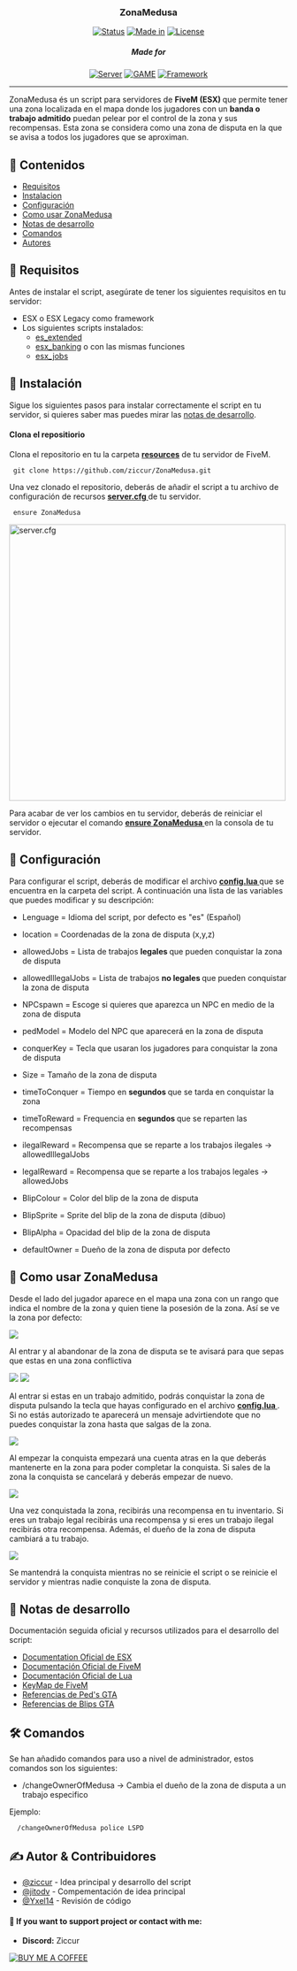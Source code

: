<h3 align="center">ZonaMedusa</h3>

<div align="center">

[![Status](https://img.shields.io/badge/status-active-green?style=for-the-badge&link=https%3A%2F%2Fwww.lua.org)]()      [![Made in](https://img.shields.io/badge/made%20in-lua-blue?style=for-the-badge&link=https%3A%2F%2Fwww.lua.org)](www.lua.org)      [![License](https://img.shields.io/badge/licence-MIT-black?style=for-the-badge&link=%2FLICENCE)](/LICENSE)

<h5> Made for </h5>

[![Server](https://img.shields.io/badge/Server-FiveM-orange?style=for-the-badge)]() [![GAME](https://img.shields.io/badge/Game-%20GTA%20V%20-darkgreen?style=for-the-badge
)]() [![Framework](https://img.shields.io/badge/Framwork-ESX%20%2F%20ESX%20Legacy-red?style=for-the-badge)]()

</div>

---

<p align="left"> ZonaMedusa és un script para servidores de <b>FiveM (ESX) </b> que permite tener una zona localizada en el mapa donde los jugadores con un <b>banda o trabajo admitido</b> puedan pelear por el control de la zona y sus recompensas. Esta zona se considera como una zona de disputa en la que se avisa a todos los jugadores que se aproximan. 
    <br> 
</p>

## 📝 Contenidos

- [Requisitos](#requisitos)
- [Instalacion](#instalacion)
- [Configuración](#configuracion)
- [Como usar ZonaMedusa](#uso)
- [Notas de desarrollo](#desarrollo)
- [Comandos](#comandos)
- [Autores](#authors)

## 🧐 Requisitos <a name = "requisitos"></a>

Antes de instalar el script, asegúrate de tener los siguientes requisitos en tu servidor:

- ESX o ESX Legacy como framework
- Los siguientes scripts instalados:
  - [es_extended](https://github.com/esx-framework/esx_core/tree/main/%5Bcore%5D/es_extended)
  - [esx_banking](https://github.com/esx-framework/esx_banking) o con las mismas funciones
  - [esx_jobs](https://github.com/esx-framework/esx_jobs)

## 🏁 Instalación <a name = "instalacion"></a>

 Sigue los siguientes pasos para instalar correctamente el script en tu servidor, si quieres saber mas puedes mirar las [notas de desarrollo](#desarollo).

#### Clona el repositiorio

Clona el repositorio en tu la carpeta <u> <b> resources</b></u> de tu servidor de FiveM.

```
 git clone https://github.com/ziccur/ZonaMedusa.git
```

Una vez clonado el repositorio, deberás de añadir el script a tu archivo de configuración de recursos <u> <b> server.cfg </b></u> de tu servidor.

```
 ensure ZonaMedusa 
```


<img src="https://cdn.discordapp.com/attachments/1234234265437212754/1281058441502130196/undefined_-_Imgur.png?ex=66da5625&is=66d904a5&hm=e7a3e74eea575743587321aa50617f540996054e7d6e5d244de4afd12bdddf83&" alt="server.cfg" width="500"/>


Para acabar de ver los cambios en tu servidor, deberás de reiniciar el servidor o ejecutar el comando <u> <b> ensure ZonaMedusa </b></u> en la consola de tu servidor.

##  🔩 Configuración <a name="configuracion"></a>

Para configurar el script, deberás de modificar el archivo <u> <b> config.lua </b></u> que se encuentra en la carpeta del script. A continuación una lista de las variables que puedes modificar y su descripción:

- <a >Lenguage </a> = Idioma del script, por defecto es "es" (Español)
- <a >location </a> = Coordenadas de la zona de disputa (x,y,z)
- <a >allowedJobs </a> = Lista de trabajos <b> legales </b> que pueden conquistar la zona de disputa
- <a >allowedIllegalJobs </a> = Lista de trabajos <b> no legales </b> que pueden conquistar la zona de disputa
- <a >NPCspawn </a> = Escoge si quieres que aparezca un NPC en medio de la zona de disputa
- <a >pedModel</a> = Modelo del NPC que aparecerá en la zona de disputa
- <a >conquerKey </a> = Tecla que usaran los jugadores para conquistar la zona de disputa
- <a >Size </a> = Tamaño de la zona de disputa	
- <a >timeToConquer </a> = Tiempo en <b> segundos </b> que se tarda en conquistar la zona
- <a >timeToReward </a> = Frequencia en <b> segundos </b> que se reparten las recompensas
- <a >ilegalReward </a> = Recompensa que se reparte a los trabajos ilegales -> <a >allowedIllegalJobs </a>
- <a >legalReward </a> = Recompensa que se reparte a los trabajos legales -> <a >allowedJobs </a>

- <a >BlipColour </a> = Color del blip de la zona de disputa
- <a >BlipSprite </a> = Sprite del blip de la zona de disputa (dibuo)
- <a >BlipAlpha </a> = Opacidad del blip de la zona de disputa
- <a >defaultOwner </a> = Dueño de la zona de disputa por defecto

## 🎈 Como usar ZonaMedusa <a name="uso"></a>

Desde el lado del jugador aparece en el mapa una zona con un rango que indica el nombre de la zona y quien tiene la posesión de la zona. Así se ve la zona por defecto:

<img src="https://cdn.discordapp.com/attachments/1234234265437212754/1281068018147004477/image.png?ex=66da5f10&is=66d90d90&hm=2db43a436e958f35720dc83614899fabf10bddb6e3c4bc6795bfeb2c573cbb19&">

Al entrar y al abandonar de la zona de disputa se te avisará para que sepas que estas en una zona conflictiva 

<img src="https://cdn.discordapp.com/attachments/1234234265437212754/1281068771372695603/image.png?ex=66da5fc4&is=66d90e44&hm=50e2549794bac2b0be0592438edfbf4665b0f63ecdf97c53f609e000dc3e76e4&"> <img src="https://cdn.discordapp.com/attachments/1234234265437212754/1281068845578064044/image.png?ex=66da5fd5&is=66d90e55&hm=5a5b2e7a3a973d7424813856cb0fb88e4cc861e6aa17dcf698b542827d41af55&">

Al entrar si estas en un trabajo admitido, podrás conquistar la zona de disputa pulsando la tecla que hayas configurado en el archivo <u> <b> config.lua </b></u>. Si no estás autorizado te aparecerá un mensaje advirtiendote que no puedes conquistar la zona hasta que salgas de la zona.

<img src="https://cdn.discordapp.com/attachments/1234234265437212754/1281069564687286322/image.png?ex=66da6081&is=66d90f01&hm=4dc6c862626d4d84e618285f9ddf9ada8a2314a358e1278e92844eb59e0c8f41&">

Al empezar la conquista empezará una cuenta atras en la que deberás mantenerte en la zona para poder completar la conquista. Si sales de la zona la conquista se cancelará y deberás empezar de nuevo.

<img src="https://cdn.discordapp.com/attachments/1234234265437212754/1281069977323180215/image.png?ex=66da60e3&is=66d90f63&hm=caac42cd1d165c7ebcbcbae94db55c07791732850349e5278378583d81b4a17d&">

Una vez conquistada la zona, recibirás una recompensa en tu inventario. Si eres un trabajo legal recibirás una recompensa y si eres un trabajo ilegal recibirás otra recompensa. Además, el dueño de la zona de disputa cambiará a tu trabajo.

<img src="https://cdn.discordapp.com/attachments/1234234265437212754/1281070227228200970/image.png?ex=66da611f&is=66d90f9f&hm=3ae5df845c074cd4b039ed5722fe8fec7f9d552812481008c885a6e3bb4b1922&">


Se mantendrá la conquista mientras no se reinicie el script o se reinicie el servidor y mientras nadie conquiste la zona de disputa.


## 🚀 Notas de desarrollo <a name = "desarrollo"></a>

Documentación seguida oficial y recursos utilizados para el desarrollo del script:
- [Documentation Oficial de ESX](https://documentation.esx-framework.org/legacy/installation)
- [Documentación Oficial de FiveM](https://docs.fivem.net/docs/scripting-reference/runtimes/lua/)
- [Documentación Oficial de Lua](https://www.lua.org/manual/5.1/es/)
- [KeyMap de FiveM](https://docs.fivem.net/docs/game-references/controls/)
- [Referencias de Ped's GTA](https://docs.fivem.net/docs/game-references/ped-models/)
- [Referencias de Blips GTA](https://docs.fivem.net/docs/game-references/blips/)

## 🛠 Comandos <a name="comandos"></a>

Se han añadido comandos para uso a nivel de administrador, estos comandos son los siguientes:

- /changeOwnerOfMedusa <job name> <job label> -> Cambia el dueño de la zona de disputa a un trabajo especifico

Ejemplo:
```
  /changeOwnerOfMedusa police LSPD
```


## ✍️ Autor & Contribuidores <a name = "authors"></a>

- [@ziccur](https://github.com/ziccur) - Idea principal y desarrollo del script
- [@jitodv](https://github.com/jitodv) - Compementación de idea principal
- [@Yxel14](https://github.com/Yxelixx14) - Revisión de código

####  💌 If you want to support project or contact with me:

- <b>Discord:</b> Ziccur

[![BUY ME A COFFEE](https://miro.medium.com/v2/resize:fit:1400/1*VJdus0nKuy1uNoByh5BN3w.png)](https://buymeacoffee.com/ziccur)
